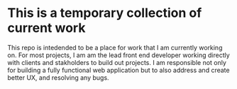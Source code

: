 # This is a temporary collection of current work
This repo is intedended to be a place for work that I am currently working on. For most projects, I am am the lead front end developer working directly with clients and stakholders to build out projects. I am responsible not only for building a fully functional web application but to also address and create better UX, and resolving any bugs. 

